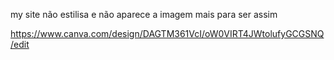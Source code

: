 my site não estilisa e não aparece a imagem
mais para ser assim

https://www.canva.com/design/DAGTM361VcI/oW0VIRT4JWtolufyGCGSNQ/edit